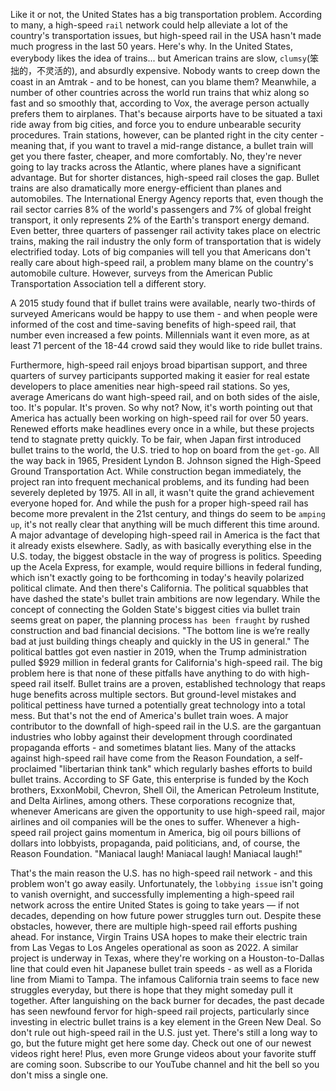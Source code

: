 Like it or not, the United States has a big transportation problem.
According to many, a high-speed `rail` network could help alleviate a lot of the country's
transportation issues, but high-speed rail in the USA hasn't made much progress in the
last 50 years.
Here's why.
In the United States, everybody likes the idea of trains... but American trains are
slow, `clumsy`(笨拙的，不灵活的), and absurdly expensive.
Nobody wants to creep down the coast in an Amtrak - and to be honest, can you blame them?
Meanwhile, a number of other countries across the world run trains that whiz along so fast
and so smoothly that, according to Vox, the average person actually prefers them to airplanes.
That's because airports have to be situated a taxi ride away from big cities, and force
you to endure unbearable security procedures.
Train stations, however, can be planted right in the city center - meaning that, if you
want to travel a mid-range distance, a bullet train will get you there faster, cheaper,
and more comfortably.
No, they're never going to lay tracks across the Atlantic, where planes have a significant
advantage.
But for shorter distances, high-speed rail closes the gap.
Bullet trains are also dramatically more energy-efficient than planes and automobiles.
The International Energy Agency reports that, even though the rail sector carries 8% of
the world's passengers and 7% of global freight transport, it only represents 2% of the Earth's
transport energy demand.
Even better, three quarters of passenger rail activity takes place on electric trains, making
the rail industry the only form of transportation that is widely electrified today.
Lots of big companies will tell you that Americans don't really care about high-speed rail, a
problem many blame on the country's automobile culture.
However, surveys from the American Public Transportation Association tell a different
story.

A 2015 study found that if bullet trains were available, nearly two-thirds of surveyed Americans
would be happy to use them - and when people were informed of the cost and time-saving
benefits of high-speed rail, that number even increased a few points.
Millennials want it even more, as at least 71 percent of the 18-44 crowd said they would
like to ride bullet trains.

Furthermore, high-speed rail enjoys broad bipartisan support, and three quarters of
survey participants supported making it easier for real estate developers to place amenities
near high-speed rail stations.
So yes, average Americans do want high-speed rail, and on both sides of the aisle, too.
It's popular.
It's proven.
So why not?
Now, it's worth pointing out that America has actually been working on high-speed rail
for over 50 years.
Renewed efforts make headlines every once in a while, but these projects tend to stagnate
pretty quickly.
To be fair, when Japan first introduced bullet trains to the world, the U.S. tried to hop
on board from the `get-go`.
All the way back in 1965, President Lyndon B. Johnson signed the High-Speed Ground Transportation
Act.
While construction began immediately, the project ran into frequent mechanical problems,
and its funding had been severely depleted by 1975.
All in all, it wasn't quite the grand achievement everyone hoped for.
And while the push for a proper high-speed rail has become more prevalent in the 21st
century, and things do seem to be `amping up`, it's not really clear that anything will be
much different this time around.
A major advantage of developing high-speed rail in America is the fact that it already
exists elsewhere.
Sadly, as with basically everything else in the U.S. today, the biggest obstacle in the
way of progress is politics.
Speeding up the Acela Express, for example, would require billions in federal funding,
which isn't exactly going to be forthcoming in today's heavily polarized political climate.
And then there's California.
The political squabbles that have dashed the state's bullet train ambitions are now legendary.
While the concept of connecting the Golden State's biggest cities via bullet train seems
great on paper, the planning process `has been fraught` by rushed construction and bad financial decisions.
"The bottom line is we’re really bad at just building things cheaply and quickly in
the US in general."
The political battles got even nastier in 2019, when the Trump administration pulled
$929 million in federal grants for California's high-speed rail.
The big problem here is that none of these pitfalls have anything to do with high-speed
rail itself.
Bullet trains are a proven, established technology that reaps huge benefits across multiple sectors.
But ground-level mistakes and political pettiness have turned a potentially great technology
into a total mess.
But that's not the end of America's bullet train woes.
A major contributor to the downfall of high-speed rail in the U.S. are the gargantuan industries
who lobby against their development through coordinated propaganda efforts - and sometimes
blatant lies.
Many of the attacks against high-speed rail have come from the Reason Foundation, a self-proclaimed
"libertarian think tank" which regularly bashes efforts to build bullet trains.
According to SF Gate, this enterprise is funded by the Koch brothers, ExxonMobil, Chevron,
Shell Oil, the American Petroleum Institute, and Delta Airlines, among others.
These corporations recognize that, whenever Americans are given the opportunity to use
high-speed rail, major airlines and oil companies will be the ones to suffer.
Whenever a high-speed rail project gains momentum in America, big oil pours billions of dollars
into lobbyists, propaganda, paid politicians, and, of course, the Reason Foundation.
"Maniacal laugh!
Maniacal laugh!
Maniacal laugh!"

That's the main reason the U.S. has no high-speed rail network - and this problem won't go away
easily.
Unfortunately, the `lobbying issue` isn't going to vanish overnight, and successfully implementing
a high-speed rail network across the entire United States is going to take years — if
not decades, depending on how future power struggles turn out.
Despite these obstacles, however, there are multiple high-speed rail efforts pushing ahead.
For instance, Virgin Trains USA hopes to make their electric train from Las Vegas to Los
Angeles operational as soon as 2022.
A similar project is underway in Texas, where they're working on a Houston-to-Dallas line
that could even hit Japanese bullet train speeds - as well as a Florida line from Miami
to Tampa.
The infamous California train seems to face new struggles everyday, but there is hope
that they might someday pull it together.
After languishing on the back burner for decades, the past decade has seen newfound fervor for
high-speed rail projects, particularly since investing in electric bullet trains is a key
element in the Green New Deal.
So don't rule out high-speed rail in the U.S. just yet.
There's still a long way to go, but the future might get here some day.
Check out one of our newest videos right here!
Plus, even more Grunge videos about your favorite stuff are coming soon.
Subscribe to our YouTube channel and hit the bell so you don't miss a single one.